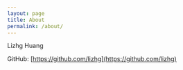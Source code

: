 ```yaml
---
layout: page
title: About
permalink: /about/
---
```


Lizhg Huang

GitHub: [https://github.com/lizhg](https://github.com/lizhg)
